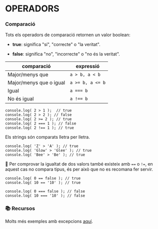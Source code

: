 # OPERADORS

###  **Comparació**
Tots els operadors de comparació retornen un valor boolean:

- **true**: significa "sí", "correcte" o "la veritat".

- **false**: significa "no", "incorrecte" o "no és la veritat".

| comparació   |   expressió |
|--------------|-------------|
|Major/menys que |  ```a > b, a < b```
|Major/menys que o igual |   ```a >= b, a <= b```
|Igual |    ```a === b```
|No és igual |    ```a !== b```

```
console.log( 2 > 1 );  // true 
console.log( 2 > 2 ); // false
console.log( 2 >= 2 ); // true
console.log( 2 === 1 ); // false 
console.log( 2 !== 1 ); // true
```

Els strings són comparats lletra per lletra.
```
console.log( 'Z' > 'A' ); // true
console.log( 'Glow' > 'Glee' ); // true
console.log( 'Bee' > 'Be' ); // true
```

🚨 Per comprovar la igualtat de dos valors també existeix amb ```==``` o ```!=```, en aquest cas no compara tipus, és per això que no es recomana fer servir.

```
console.log( 0 == false ); // true
console.log( 10 == '10' ); // true
```
```
console.log( 0 === false ); // false
console.log( 10 === '10' ); // false
```

### 📚 Recursos

Molts més exemples amb excepcions [aquí](https://javascript.info/comparison).

